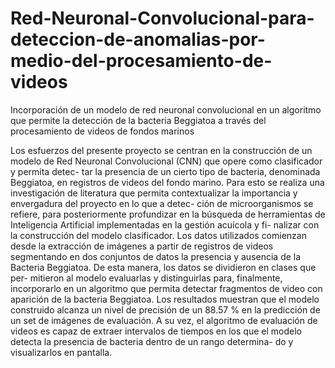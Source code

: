# Red-Neuronal-Convolucional-para-deteccion-de-anomalias-por-medio-del-procesamiento-de-videos
Incorporación de un modelo de red neuronal convolucional en un algoritmo que permite la detección de la bacteria Beggiatoa 
a través del procesamiento de videos de fondos marinos

Los esfuerzos del presente proyecto se centran en la construcción de un modelo de
Red Neuronal Convolucional (CNN) que opere como clasificador y permita detec-
tar la presencia de un cierto tipo de bacteria, denominada Beggiatoa, en registros
de videos del fondo marino. Para esto se realiza una investigación de literatura que
permita contextualizar la importancia y envergadura del proyecto en lo que a detec-
ción de microorganismos se refiere, para posteriormente profundizar en la búsqueda
de herramientas de Inteligencia Artificial implementadas en la gestión acuícola y fi-
nalizar con la construcción del modelo clasificador. Los datos utilizados comienzan
desde la extracción de imágenes a partir de registros de videos segmentando en dos conjuntos de datos la presencia y ausencia
de la Bacteria Beggiatoa. De esta manera, los datos se dividieron en clases que per-
mitieron al modelo evaluarlas y distinguirlas para, finalmente, incorporarlo en un
algoritmo que permita detectar fragmentos de video con aparición de la bacteria
Beggiatoa. Los resultados muestran que el modelo construido alcanza un nivel de
precisión de un 88.57 % en la predicción de un set de imágenes de evaluación. A su
vez, el algoritmo de evaluación de videos es capaz de extraer intervalos de tiempos
en los que el modelo detecta la presencia de bacteria dentro de un rango determina-
do y visualizarlos en pantalla.
